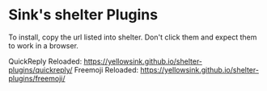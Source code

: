 # Sink's shelter Plugins

To install, copy the url listed into shelter.
Don't click them and expect them to work in a browser.

QuickReply Reloaded: https://yellowsink.github.io/shelter-plugins/quickreply/
Freemoji Reloaded: https://yellowsink.github.io/shelter-plugins/freemoji/